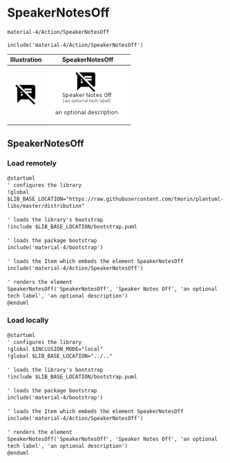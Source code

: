 # SpeakerNotesOff


```text
material-4/Action/SpeakerNotesOff
```

```text
include('material-4/Action/SpeakerNotesOff')
```



| Illustration | SpeakerNotesOff |
| :---: | :---: |
| ![illustration for Illustration](../../material-4/Action/SpeakerNotesOff.png) | ![illustration for SpeakerNotesOff](../../material-4/Action/SpeakerNotesOff.Local.png) |




## SpeakerNotesOff

### Load remotely
```plantuml
@startuml
' configures the library
!global $LIB_BASE_LOCATION="https://raw.githubusercontent.com/tmorin/plantuml-libs/master/distribution"

' loads the library's bootstrap
!include $LIB_BASE_LOCATION/bootstrap.puml

' loads the package bootstrap
include('material-4/bootstrap')

' loads the Item which embeds the element SpeakerNotesOff
include('material-4/Action/SpeakerNotesOff')

' renders the element
SpeakerNotesOff('SpeakerNotesOff', 'Speaker Notes Off', 'an optional tech label', 'an optional description')
@enduml
```

### Load locally
```plantuml
@startuml
' configures the library
!global $INCLUSION_MODE="local"
!global $LIB_BASE_LOCATION="../.."

' loads the library's bootstrap
!include $LIB_BASE_LOCATION/bootstrap.puml

' loads the package bootstrap
include('material-4/bootstrap')

' loads the Item which embeds the element SpeakerNotesOff
include('material-4/Action/SpeakerNotesOff')

' renders the element
SpeakerNotesOff('SpeakerNotesOff', 'Speaker Notes Off', 'an optional tech label', 'an optional description')
@enduml
```

